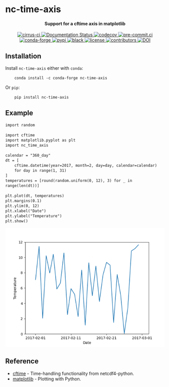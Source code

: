 # nc-time-axis

<h4 align="center">
    Support for a cftime axis in matplotlib
</h4>

<p align="center">

<a href="https://cirrus-ci.com/github/SciTools-/nc-time-axis">
  <img src="https://api.cirrus-ci.com/github/SciTools/nc-time-axis.svg?branch=main"
       alt="cirrus-ci">
</a>
<a href='https://nc-time-axis.readthedocs.io/en/stable/?badge=stable'>
    <img src='https://readthedocs.org/projects/nc-time-axis/badge/?version=stable' alt='Documentation Status' />
</a>
<a href="https://codecov.io/gh/SciTools/nc-time-axis">
  <img src="https://codecov.io/gh/SciTools/nc-time-axis/branch/main/graph/badge.svg?token=JicwCCHwLd"
       alt="codecov">
</a>
<a href="https://results.pre-commit.ci/latest/github/SciTools/nc-time-axis/main">
  <img src="https://results.pre-commit.ci/badge/github/SciTools/nc-time-axis/main.svg"
       alt="pre-commit.ci">
</a>
<a href="https://anaconda.org/conda-forge/nc-time-axis">
  <img src="https://img.shields.io/conda/vn/conda-forge/nc-time-axis?color=orange&label=conda-forge&logo=conda-forge&logoColor=white"
       alt="conda-forge">
</a>
<a href="https://pypi.org/project/nc-time-axis/">
  <img src="https://img.shields.io/pypi/v/nc-time-axis?color=orange&label=pypi&logo=python&logoColor=white"
       alt="pypi">
</a>
<a href="https://github.com/psf/black">
  <img src="https://img.shields.io/badge/code%20style-black-000000.svg"
       alt="black">
</a>
<a href="https://github.com/SciTools/nc-time-axis/blob/main/LICENSE">
  <img src="https://img.shields.io/github/license/SciTools/nc-time-axis?style=plastic"
       alt="license">
</a>
<a href="https://github.com/SciTools/nc-time-axis/graphs/contributors">
  <img src="https://img.shields.io/github/contributors/SciTools/nc-time-axis?style=plastic"
       alt="contributors">
</a>
<a href="https://doi.org/10.5281/zenodo.6472641">
  <img src="https://zenodo.org/badge/DOI/10.5281/zenodo.6472641.svg"
       alt="DOI">
</a>
</p>


## Installation
Install `nc-time-axis` either with `conda`:
```shell
    conda install -c conda-forge nc-time-axis
```
Or `pip`:
```shell
    pip install nc-time-axis
```


## Example

    import random

    import cftime
    import matplotlib.pyplot as plt
    import nc_time_axis

    calendar = "360_day"
    dt = [
        cftime.datetime(year=2017, month=2, day=day, calendar=calendar)
        for day in range(1, 31)
    ]
    temperatures = [round(random.uniform(0, 12), 3) for _ in range(len(dt))]

    plt.plot(dt, temperatures)
    plt.margins(0.1)
    plt.ylim(0, 12)
    plt.xlabel("Date")
    plt.ylabel("Temperature")
    plt.show()

![alt text](https://github.com/SciTools/nc-time-axis/raw/main/example_plot.png "Example plot with cftime axis")


## Reference
* [cftime](https://github.com/Unidata/cftime) - Time-handling functionality from netcdf4-python.
* [matplotlib](http://matplotlib.org/) - Plotting with Python.
